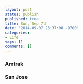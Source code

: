```yaml
---
layout: post
status: publish
published: true
title: Sun, Sep 7th
date: '2014-09-07 23:37:00 -0700'
categories:
- Life
tags: []
comments: []
---
```


### Amtrak

### San Jose
